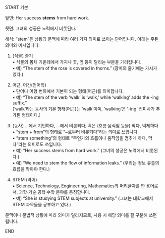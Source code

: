 START
기본

앞면:
Her success **stems** from hard work.


뒷면:
그녀의 성공은 노력에서 비롯된다.


해석:
“stem”은 상황과 문맥에 따라 여러 가지 의미로 쓰이는 단어입니다. 아래는 주된 의미와 예시입니다:

1. (식물) 줄기  
   • 식물의 몸체 가운데에서 가지나 꽃, 잎 등이 달리는 부분을 가리킵니다.  
   • 예) “The stem of the rose is covered in thorns.” (장미의 줄기에는 가시가 있다.)

2. 어근, 어간(언어학)  
   • 단어나 어형 변화에서 기본이 되는 형태(어근)를 의미합니다.  
   • 예) “The stem of the verb ‘walk’ is ‘walk,’ while ‘walking’ adds the -ing suffix.”  
     (‘walk’라는 동사의 기본 형태(어근)는 ‘walk’이며, ‘walking’은 ‘-ing’ 접미사가 추가된 형태이다.)

3. (동사) …에서 기인하다, …에서 비롯되다; 혹은 (흐름·움직임 등을) 막다, 억제하다  
   • “stem + from”의 형태로 “~로부터 비롯되다”라는 의미로 쓰입니다.  
   • “stem something”의 형태로 “무언가의 흐름이나 움직임을 멈추게 하다, 막다”라는 의미로도 쓰입니다.  
   • 예) “Her success stems from hard work.” (그녀의 성공은 노력에서 비롯된다.)  
   • 예) “We need to stem the flow of information leaks.” (우리는 정보 유출의 흐름을 막아야 한다.)

4. STEM (약어)  
   • Science, Technology, Engineering, Mathematics의 머리글자를 딴 용어로서, 과학·기술·공학·수학 분야를 통칭합니다.  
   • 예) “She is studying STEM subjects at university.” (그녀는 대학교에서 STEM 과목들을 공부하고 있다.)

문맥이나 문법적 상황에 따라 의미가 달라지므로, 사용 시 해당 의미를 잘 구분해 쓰면 됩니다.

<!--ID: 1744789939077-->
END